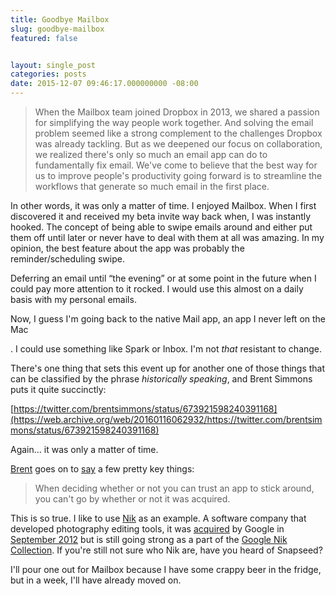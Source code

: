 ```yaml
---
title: Goodbye Mailbox
slug: goodbye-mailbox
featured: false


layout: single_post
categories: posts
date: 2015-12-07 09:46:17.000000000 -08:00
---
```


>  When the Mailbox team joined Dropbox in 2013, we shared a passion for simplifying the way people work together. And solving the email problem seemed like a strong complement to the challenges Dropbox was already tackling.
> But as we deepened our focus on collaboration, we realized there's only so much an email app can do to fundamentally fix email. We've come to believe that the best way for us to improve people's productivity going forward is to streamline the workflows that generate so much email in the first place.

In other words, it was only a matter of time. I enjoyed Mailbox. When I first discovered it and received my beta invite way back when, I was instantly hooked. The concept of being able to swipe emails around and either put them off until later or never have to deal with them at all was amazing. In my opinion, the best feature about the app was probably the reminder/scheduling swipe.

Deferring an email until “the evening” or at some point in the future when I could pay more attention to it rocked. I would use this almost on a daily basis with my personal emails.

Now, I guess I'm going back to the native Mail app, an app I never left on the Mac



. I could use something like Spark or Inbox. I'm not _that_ resistant to change.

There's one thing that sets this event up for another one of those things that can be classified by the phrase _historically speaking_, and Brent Simmons puts it quite succinctly:

[https://twitter.com/brentsimmons/status/673921598240391168](https://web.archive.org/web/20160116062932/https://twitter.com/brentsimmons/status/673921598240391168)

Again… it was only a matter of time.

[Brent](http://inessential.com/2015/12/07/on_apps_that_get_acquired) goes on to [say](http://inessential.com/2015/12/07/on_apps_that_get_acquired) a few pretty key things:

> When deciding whether or not you can trust an app to stick around, you can't go by whether or not it was acquired.

This is so true. I like to use [Nik](http://niksoftware.com/) as an example. A software company that developed photography editing tools, it was [acquired](http://techcrunch.com/2012/09/17/google-acquires-nik-software-the-company-behind-the-popular-snapseed-photo-editing-app-for-ios/) by Google in [September 2012](http://techcrunch.com/2012/09/17/google-acquires-nik-software-the-company-behind-the-popular-snapseed-photo-editing-app-for-ios/) but is still going strong as a part of the [Google Nik Collection](https://nikcollection.dxo.com). If you're still not sure who Nik are, have you heard of Snapseed?

I'll pour one out for Mailbox because I have some crappy beer in the fridge, but in a week, I'll have already moved on.

